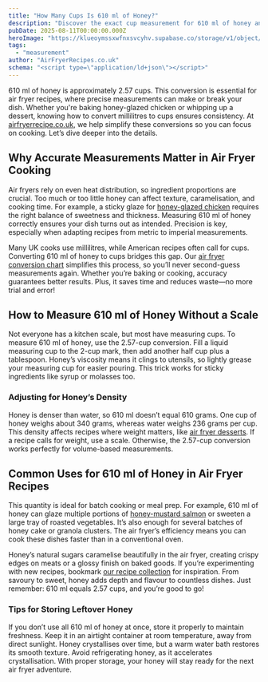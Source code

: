 ```yaml
---
title: "How Many Cups Is 610 ml of Honey?"
description: "Discover the exact cup measurement for 610 ml of honey and simplify your baking or cooking conversions with our easy guide."
pubDate: 2025-08-11T00:00:00.000Z
heroImage: "https://klueoymssxwfnxsvcyhv.supabase.co/storage/v1/object/public/md/how-many-cups-is-610-ml-of-honey-e8150586.webp"
tags:
  - "measurement"
author: "AirFryerRecipes.co.uk"
schema: "<script type=\"application/ld+json\"></script>"
---
```


<p>610 ml of honey is approximately 2.57 cups. This conversion is essential for air fryer recipes, where precise measurements can make or break your dish. Whether you're baking honey-glazed chicken or whipping up a dessert, knowing how to convert millilitres to cups ensures consistency. At <a href=https://www.airfryerrecipe.co.uk>airfryerrecipe.co.uk</a>, we help simplify these conversions so you can focus on cooking. Let’s dive deeper into the details.</p>

<h2>Why Accurate Measurements Matter in Air Fryer Cooking</h2>  
<p>Air fryers rely on even heat distribution, so ingredient proportions are crucial. Too much or too little honey can affect texture, caramelisation, and cooking time. For example, a sticky glaze for <a href=https://www.airfryerrecipe.co.uk/recipe-category/chicken>honey-glazed chicken</a> requires the right balance of sweetness and thickness. Measuring 610 ml of honey correctly ensures your dish turns out as intended. Precision is key, especially when adapting recipes from metric to imperial measurements.</p>  

<p>Many UK cooks use millilitres, while American recipes often call for cups. Converting 610 ml of honey to cups bridges this gap. Our <a href=https://www.airfryerrecipe.co.uk/air-fryer-conversion-chart>air fryer conversion chart</a> simplifies this process, so you’ll never second-guess measurements again. Whether you’re baking or cooking, accuracy guarantees better results. Plus, it saves time and reduces waste—no more trial and error!</p>  

<h2>How to Measure 610 ml of Honey Without a Scale</h2>  
<p>Not everyone has a kitchen scale, but most have measuring cups. To measure 610 ml of honey, use the 2.57-cup conversion. Fill a liquid measuring cup to the 2-cup mark, then add another half cup plus a tablespoon. Honey’s viscosity means it clings to utensils, so lightly grease your measuring cup for easier pouring. This trick works for sticky ingredients like syrup or molasses too.</p>  

<h3>Adjusting for Honey’s Density</h3>  
<p>Honey is denser than water, so 610 ml doesn’t equal 610 grams. One cup of honey weighs about 340 grams, whereas water weighs 236 grams per cup. This density affects recipes where weight matters, like <a href=https://www.airfryerrecipe.co.uk/recipe-category/dessert>air fryer desserts</a>. If a recipe calls for weight, use a scale. Otherwise, the 2.57-cup conversion works perfectly for volume-based measurements.</p>  

<h2>Common Uses for 610 ml of Honey in Air Fryer Recipes</h2>  
<p>This quantity is ideal for batch cooking or meal prep. For example, 610 ml of honey can glaze multiple portions of <a href=https://www.airfryerrecipe.co.uk/recipe-category/salmon>honey-mustard salmon</a> or sweeten a large tray of roasted vegetables. It’s also enough for several batches of honey cake or granola clusters. The air fryer’s efficiency means you can cook these dishes faster than in a conventional oven.</p>  

<p>Honey’s natural sugars caramelise beautifully in the air fryer, creating crispy edges on meats or a glossy finish on baked goods. If you’re experimenting with new recipes, bookmark <a href=https://www.airfryerrecipe.co.uk/recipes>our recipe collection</a> for inspiration. From savoury to sweet, honey adds depth and flavour to countless dishes. Just remember: 610 ml equals 2.57 cups, and you’re good to go!</p>  

<h3>Tips for Storing Leftover Honey</h3>  
<p>If you don’t use all 610 ml of honey at once, store it properly to maintain freshness. Keep it in an airtight container at room temperature, away from direct sunlight. Honey crystallises over time, but a warm water bath restores its smooth texture. Avoid refrigerating honey, as it accelerates crystallisation. With proper storage, your honey will stay ready for the next air fryer adventure.</p>